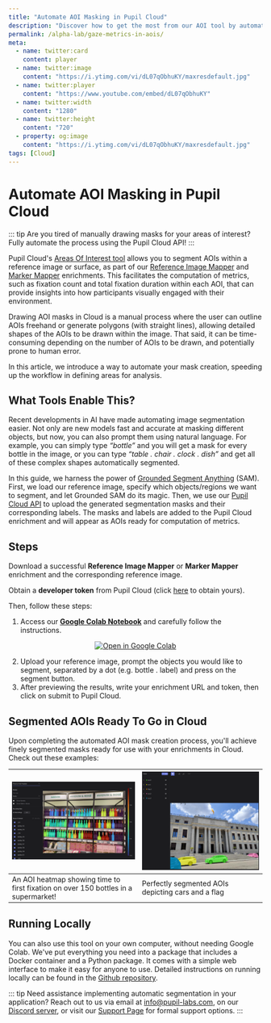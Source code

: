 ```yaml
---
title: "Automate AOI Masking in Pupil Cloud"
description: "Discover how to get the most from our AOI tool by automatically segmenting and drawing masks using natural language."
permalink: /alpha-lab/gaze-metrics-in-aois/
meta:
  - name: twitter:card
    content: player
  - name: twitter:image
    content: "https://i.ytimg.com/vi/dL07qObhuKY/maxresdefault.jpg"
  - name: twitter:player
    content: "https://www.youtube.com/embed/dL07qObhuKY"
  - name: twitter:width
    content: "1280"
  - name: twitter:height
    content: "720"
  - property: og:image
    content: "https://i.ytimg.com/vi/dL07qObhuKY/maxresdefault.jpg"
tags: [Cloud]
---
```


<script setup>
import TagLinks from '@components/TagLinks.vue'
</script>

# Automate AOI Masking in Pupil Cloud

<TagLinks :tags="$frontmatter.tags" />

<Youtube src="dL07qObhuKY"/>

::: tip
Are you tired of manually drawing masks for your areas of interest? Fully automate the process using the Pupil Cloud API!
:::

Pupil Cloud's [Areas Of Interest tool](https://docs.pupil-labs.com/neon/pupil-cloud/visualizations/areas-of-interest/) allows you to segment AOIs within a reference image or surface, as part of our [Reference Image Mapper](https://docs.pupil-labs.com/neon/pupil-cloud/enrichments/reference-image-mapper/) and [Marker Mapper](https://docs.pupil-labs.com/neon/pupil-cloud/enrichments/marker-mapper/) enrichments. This facilitates the computation of metrics, such as fixation count and total fixation duration within each AOI, that can provide insights into how participants visually engaged with their environment.

Drawing AOI masks in Cloud is a manual process where the user can outline AOIs freehand or generate polygons (with straight lines), allowing detailed shapes of the AOIs to be drawn within the image. That said, it can be time-consuming depending on the number of AOIs to be drawn, and potentially prone to human error.

In this article, we introduce a way to automate your mask creation, speeding up the workflow in defining areas for analysis.

## What Tools Enable This?

Recent developments in AI have made automating image segmentation easier. Not only are new models fast and accurate at masking different objects, but now, you can also prompt them using natural language. For example, you can simply type _“bottle”_ and you will get a mask for every bottle in the image, or you can type _“table . chair . clock . dish”_ and get all of these complex shapes automatically segmented.

In this guide, we harness the power of [Grounded Segment Anything](https://arxiv.org/abs/2401.14159) (SAM). First, we load our reference image, specify which objects/regions we want to segment, and let Grounded SAM do its magic. Then, we use our [Pupil Cloud API](https://api.cloud.pupil-labs.com/v2) to upload the generated segmentation masks and their corresponding labels. The masks and labels are added to the Pupil Cloud enrichment and will appear as AOIs ready for computation of metrics.

## Steps

Download a successful **Reference Image Mapper** or **Marker Mapper** enrichment and the corresponding reference image.

Obtain a **developer token** from Pupil Cloud (click [here](https://cloud.pupil-labs.com/settings/developer) to obtain yours).

Then, follow these steps:

1. Access our **[Google Colab Notebook](https://colab.research.google.com/drive/1SJQS6-P56wpDxJTNfZeuzwZADKK9h6ri?usp=sharing)** and carefully follow the instructions.

<div class="mb-4" style="display:flex;justify-content:center;">
 <a
  href="https://colab.research.google.com/drive/1SJQS6-P56wpDxJTNfZeuzwZADKK9h6ri?usp=sharing"
>
  <img
    src="https://img.shields.io/static/v1?label=&message=Open in Google Colab&color=blue&labelColor=grey&logo=Google Colab&logoColor=#F9AB00"
    alt="Open in Google Colab"
  />
</a>
</div>

2. Upload your reference image, prompt the objects you would like to segment, separated by a dot (e.g. bottle . label) and press on the segment button.
3. After previewing the results, write your enrichment URL and token, then click on submit to Pupil Cloud.

## Segmented AOIs Ready To Go in Cloud

Upon completing the automated AOI mask creation process, you'll achieve finely segmented masks ready for use with your enrichments in Cloud. Check out these examples:

| ![An AOI heatmap showing time to first fixation on over 150 bottles in a supermarket!](./bottles.webp) | ![Perfectly segmented AOIs depicting cars and a flag](./cars.webp) |
| ------------------------------------------------------------------------------------------------------ | ------------------------------------------------------------------ |
| An AOI heatmap showing time to first fixation on over 150 bottles in a supermarket!                    | Perfectly segmented AOIs depicting cars and a flag                 |

## Running Locally

You can also use this tool on your own computer, without needing Google Colab. We've put everything you need into a package that includes a Docker container and a Python package. It comes with a simple web interface to make it easy for anyone to use. Detailed instructions on running locally can be found in the [Github repository](https://github.com/pupil-labs/aois_module).

::: tip
Need assistance implementing automatic segmentation in your application? Reach out to us via email at [info@pupil-labs.com](mailto:info@pupil-labs.com), on our [Discord server](https://pupil-labs.com/chat/), or visit our [Support Page](https://pupil-labs.com/products/support/) for formal support options.
:::
